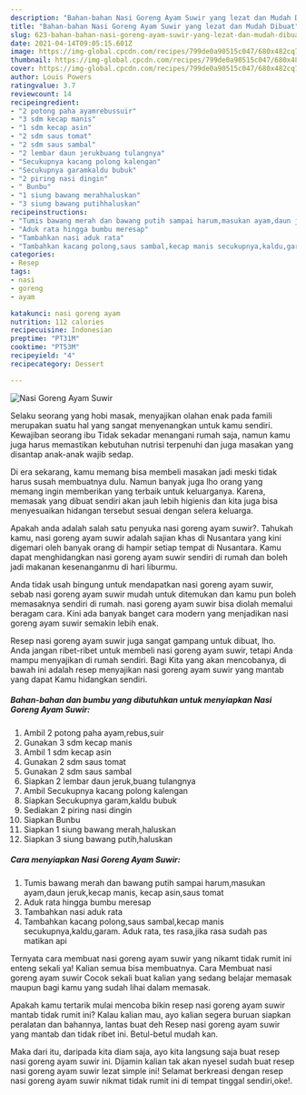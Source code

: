 ```yaml
---
description: "Bahan-bahan Nasi Goreng Ayam Suwir yang lezat dan Mudah Dibuat"
title: "Bahan-bahan Nasi Goreng Ayam Suwir yang lezat dan Mudah Dibuat"
slug: 623-bahan-bahan-nasi-goreng-ayam-suwir-yang-lezat-dan-mudah-dibuat
date: 2021-04-14T09:05:15.601Z
image: https://img-global.cpcdn.com/recipes/799de0a90515c047/680x482cq70/nasi-goreng-ayam-suwir-foto-resep-utama.jpg
thumbnail: https://img-global.cpcdn.com/recipes/799de0a90515c047/680x482cq70/nasi-goreng-ayam-suwir-foto-resep-utama.jpg
cover: https://img-global.cpcdn.com/recipes/799de0a90515c047/680x482cq70/nasi-goreng-ayam-suwir-foto-resep-utama.jpg
author: Louis Powers
ratingvalue: 3.7
reviewcount: 14
recipeingredient:
- "2 potong paha ayamrebussuir"
- "3 sdm kecap manis"
- "1 sdm kecap asin"
- "2 sdm saus tomat"
- "2 sdm saus sambal"
- "2 lembar daun jerukbuang tulangnya"
- "Secukupnya kacang polong kalengan"
- "Secukupnya garamkaldu bubuk"
- "2 piring nasi dingin"
- " Bunbu"
- "1 siung bawang merahhaluskan"
- "3 siung bawang putihhaluskan"
recipeinstructions:
- "Tumis bawang merah dan bawang putih sampai harum,masukan ayam,daun jeruk,kecap manis, kecap asin,saus tomat"
- "Aduk rata hingga bumbu meresap"
- "Tambahkan nasi aduk rata"
- "Tambahkan kacang polong,saus sambal,kecap manis secukupnya,kaldu,garam. Aduk rata, tes rasa,jika rasa sudah pas matikan api"
categories:
- Resep
tags:
- nasi
- goreng
- ayam

katakunci: nasi goreng ayam 
nutrition: 112 calories
recipecuisine: Indonesian
preptime: "PT31M"
cooktime: "PT53M"
recipeyield: "4"
recipecategory: Dessert

---
```



![Nasi Goreng Ayam Suwir](https://img-global.cpcdn.com/recipes/799de0a90515c047/680x482cq70/nasi-goreng-ayam-suwir-foto-resep-utama.jpg)

Selaku seorang yang hobi masak, menyajikan olahan enak pada famili merupakan suatu hal yang sangat menyenangkan untuk kamu sendiri. Kewajiban seorang ibu Tidak sekadar menangani rumah saja, namun kamu juga harus memastikan kebutuhan nutrisi terpenuhi dan juga masakan yang disantap anak-anak wajib sedap.

Di era  sekarang, kamu memang bisa membeli masakan jadi meski tidak harus susah membuatnya dulu. Namun banyak juga lho orang yang memang ingin memberikan yang terbaik untuk keluarganya. Karena, memasak yang dibuat sendiri akan jauh lebih higienis dan kita juga bisa menyesuaikan hidangan tersebut sesuai dengan selera keluarga. 



Apakah anda adalah salah satu penyuka nasi goreng ayam suwir?. Tahukah kamu, nasi goreng ayam suwir adalah sajian khas di Nusantara yang kini digemari oleh banyak orang di hampir setiap tempat di Nusantara. Kamu dapat menghidangkan nasi goreng ayam suwir sendiri di rumah dan boleh jadi makanan kesenanganmu di hari liburmu.

Anda tidak usah bingung untuk mendapatkan nasi goreng ayam suwir, sebab nasi goreng ayam suwir mudah untuk ditemukan dan kamu pun boleh memasaknya sendiri di rumah. nasi goreng ayam suwir bisa diolah memalui beragam cara. Kini ada banyak banget cara modern yang menjadikan nasi goreng ayam suwir semakin lebih enak.

Resep nasi goreng ayam suwir juga sangat gampang untuk dibuat, lho. Anda jangan ribet-ribet untuk membeli nasi goreng ayam suwir, tetapi Anda mampu menyajikan di rumah sendiri. Bagi Kita yang akan mencobanya, di bawah ini adalah resep menyajikan nasi goreng ayam suwir yang mantab yang dapat Kamu hidangkan sendiri.

<!--inarticleads1-->

##### Bahan-bahan dan bumbu yang dibutuhkan untuk menyiapkan Nasi Goreng Ayam Suwir:

1. Ambil 2 potong paha ayam,rebus,suir
1. Gunakan 3 sdm kecap manis
1. Ambil 1 sdm kecap asin
1. Gunakan 2 sdm saus tomat
1. Gunakan 2 sdm saus sambal
1. Siapkan 2 lembar daun jeruk,buang tulangnya
1. Ambil Secukupnya kacang polong kalengan
1. Siapkan Secukupnya garam,kaldu bubuk
1. Sediakan 2 piring nasi dingin
1. Siapkan  Bunbu
1. Siapkan 1 siung bawang merah,haluskan
1. Siapkan 3 siung bawang putih,haluskan




<!--inarticleads2-->

##### Cara menyiapkan Nasi Goreng Ayam Suwir:

1. Tumis bawang merah dan bawang putih sampai harum,masukan ayam,daun jeruk,kecap manis, kecap asin,saus tomat
1. Aduk rata hingga bumbu meresap
1. Tambahkan nasi aduk rata
1. Tambahkan kacang polong,saus sambal,kecap manis secukupnya,kaldu,garam. Aduk rata, tes rasa,jika rasa sudah pas matikan api




Ternyata cara membuat nasi goreng ayam suwir yang nikamt tidak rumit ini enteng sekali ya! Kalian semua bisa membuatnya. Cara Membuat nasi goreng ayam suwir Cocok sekali buat kalian yang sedang belajar memasak maupun bagi kamu yang sudah lihai dalam memasak.

Apakah kamu tertarik mulai mencoba bikin resep nasi goreng ayam suwir mantab tidak rumit ini? Kalau kalian mau, ayo kalian segera buruan siapkan peralatan dan bahannya, lantas buat deh Resep nasi goreng ayam suwir yang mantab dan tidak ribet ini. Betul-betul mudah kan. 

Maka dari itu, daripada kita diam saja, ayo kita langsung saja buat resep nasi goreng ayam suwir ini. Dijamin kalian tak akan nyesel sudah buat resep nasi goreng ayam suwir lezat simple ini! Selamat berkreasi dengan resep nasi goreng ayam suwir nikmat tidak rumit ini di tempat tinggal sendiri,oke!.

